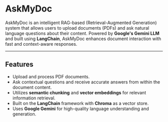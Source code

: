 #  AskMyDoc

AskMyDoc is an intelligent RAG-based (Retrieval-Augmented Generation) system that allows users to upload documents (PDFs) and ask natural language questions about their content. Powered by **Google's Gemini LLM** and built using **LangChain**, AskMyDoc enhances document interaction with fast and context-aware responses.

---

##  Features

-  Upload and process PDF documents.
-  Ask contextual questions and receive accurate answers from within the document content.
-  Utilizes **semantic chunking** and **vector embeddings** for relevant information retrieval.
-  Built on the **LangChain** framework with **Chroma** as a vector store.
-  Uses **Google Gemini** for high-quality language understanding and generation.
